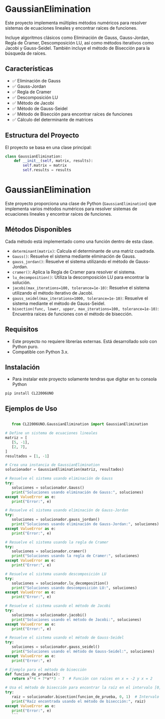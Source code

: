 # GaussianElimination

Este proyecto implementa múltiples métodos numéricos para resolver sistemas de ecuaciones lineales y encontrar raíces de funciones.

Incluye algoritmos clásicos como Eliminación de Gauss, Gauss-Jordan, Regla de Cramer, Descomposición LU, así como métodos iterativos como Jacobi y Gauss-Seidel. También incluye el método de Bisección para la búsqueda de raíces.

## Características

-   ✅ Eliminación de Gauss
-   ✅ Gauss-Jordan
-   ✅ Regla de Cramer
-   ✅ Descomposición LU
-   ✅ Método de Jacobi
-   ✅ Método de Gauss-Seidel
-   ✅ Método de Bisección para encontrar raíces de funciones
-   ✅ Cálculo del determinante de matrices

## Estructura del Proyecto

El proyecto se basa en una clase principal:

```python
class GaussianElimination:
    def __init__(self, matrix, results):
        self.matrix = matrix
        self.results = results
```
# GaussianElimination

Este proyecto proporciona una clase de Python (`GaussianElimination`) que implementa varios métodos numéricos para resolver sistemas de ecuaciones lineales y encontrar raíces de funciones.

## Métodos Disponibles

Cada método está implementado como una función dentro de esta clase.

-   `determinant(matrix)`: Calcula el determinante de una matriz cuadrada.
-   `Gauss()`: Resuelve el sistema mediante eliminación de Gauss.
-   `gauss_jordan()`: Resuelve el sistema utilizando el método de Gauss-Jordan.
-   `cramer()`: Aplica la Regla de Cramer para resolver el sistema.
-   `lu_decomposition()`: Utiliza la descomposición LU para encontrar la solución.
-   `jacobi(max_iterations=100, tolerance=1e-10)`: Resuelve el sistema utilizando el método iterativo de Jacobi.
-   `gauss_seidel(max_iterations=1000, tolerance=1e-10)`: Resuelve el sistema mediante el método de Gauss-Seidel.
-   `bisection(func, lower, upper, max_iterations=100, tolerance=1e-10)`: Encuentra raíces de funciones con el método de bisección.

## Requisitos

-   Este proyecto no requiere librerías externas. Está desarrollado solo con Python puro.
-   Compatible con Python 3.x.

## Instalación

-   Para instalar este proyecto solamente tendras que digitar en tu consola Python
 ```
 pip install CL22006UNO
```
  


## Ejemplos de Uso
 ```python

    from CL22006UNO.GaussianElimination import GaussianElimination

# Define un sistema de ecuaciones lineales
matriz = [
    [5, -1],
    [2, 7],
]
resultados = [1, -1]

# Crea una instancia de GaussianElimination
solucionador = GaussianElimination(matriz, resultados)

# Resuelve el sistema usando eliminación de Gauss
try:
    soluciones = solucionador.Gauss()
    print("Soluciones usando eliminación de Gauss:", soluciones)
except ValueError as e:
    print("Error:", e)

# Resuelve el sistema usando eliminación de Gauss-Jordan
try:
    soluciones = solucionador.gauss_jordan()
    print("Soluciones usando eliminación de Gauss-Jordan:", soluciones)
except ValueError as e:
    print("Error:", e)

# Resuelve el sistema usando la regla de Cramer
try:
    soluciones = solucionador.cramer()
    print("Soluciones usando la regla de Cramer:", soluciones)
except ValueError as e:
    print("Error:", e)

# Resuelve el sistema usando descomposición LU
try:
    soluciones = solucionador.lu_decomposition()
    print("Soluciones usando descomposición LU:", soluciones)
except ValueError as e:
    print("Error:", e)

# Resuelve el sistema usando el método de Jacobi
try:
    soluciones = solucionador.jacobi()
    print("Soluciones usando el método de Jacobi:", soluciones)
except ValueError as e:
    print("Error:", e)

# Resuelve el sistema usando el método de Gauss-Seidel
try:
    soluciones = solucionador.gauss_seidel()
    print("Soluciones usando el método de Gauss-Seidel:", soluciones)
except ValueError as e:
    print("Error:", e)

# Ejemplo para el método de bisección
def funcion_de_prueba(x):
    return x**4 + 7*x**3 - 7  # Función con raíces en x = -2 y x = 2

# Usa el método de bisección para encontrar la raíz en el intervalo [0, 1]
try:
    raiz = solucionador.bisection(funcion_de_prueba, 0, 1)  # Intervalo [0, 1]
    print("Raíz encontrada usando el método de bisección:", raiz)
except ValueError as e:
    print("Error:", e)
    ```

